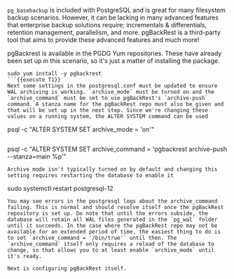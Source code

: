 `pg_basebackup` is included with PostgreSQL and is great for many filesystem backup scenarios. However, it can be lacking in many advanced features that enterprise backup solutions require; incrementals & differentials, retention management, parallelism, and more. pgBackRest is a third-party tool that aims to provide these advanced features and much more!

pgBackrest is available in the PGDG Yum repositories. These have already been set up in this scenario, so it's just a matter of installing the package.

```
sudo yum install -y pgbackrest
```{{execute T1}}
Next some settings in the postgresql.conf must be updated to ensure WAL archiving is working. `archive_mode` must be turned on and the `archive_command` must be set to use pgBackRest's `archive-push` command. A stanza name for the pgBackRest repo must also be given and that will be set up in the next step. Since we're changing these values on a running system, the ALTER SYSTEM command can be used
```
psql -c "ALTER SYSTEM SET archive_mode = 'on'"
```{{execute T1}}
```
psql -c "ALTER SYSTEM SET archive_command = 'pgbackrest archive-push --stanza=main %p'"
```{{execute T1}}
Archive mode isn't typically turned on by default and changing this setting requires restarting the database to enable it
```
sudo systemctl restart postgresql-12
```{{execute T1}}
You may see errors in the postgresql logs about the archive_command failing. This is normal and should resolve itself once the pgBackRest repository is set up. Do note that until the errors subside, the database will retain all WAL files generated in the `pg_wal` folder until it succeeds. In the case where the pgBackRest repo may not be available for an extended period of time, the easiest thing to do is to set `archive_command = '/bin/true'` until then. The `archive_command` itself only requires a reload of the database to change, so that allows you to at least enable `archive_mode` until it's ready.

Next is configuring pgBackRest itself.
